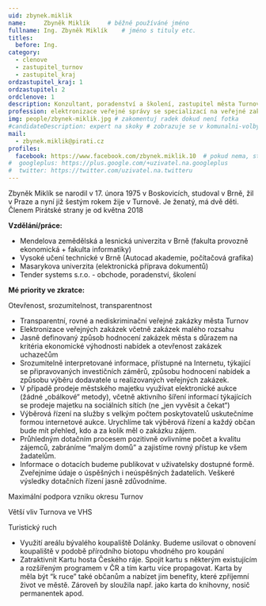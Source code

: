 ```yaml
---
uid: zbynek.miklik
name:     Zbyněk Miklík  	# běžně používáné jméno
fullname: Ing. Zbyněk Miklík  	# jméno s tituly etc.
titles:
  before: Ing.
category: 
  - clenove
  - zastupitel_turnov
  - zastupitel_kraj
ordzastupitel_kraj: 1
ordzastupitel: 2
ordclenove: 1
description: Konzultant, poradenství a školení, zastupitel města Turnov
profession: elektronizace veřejné správy se specializací na veřejné zakázky, poradenství a školení v oblasti nákupu a zadávání veřejných zakázek
img: people/zbynek-miklik.jpg # zakomentuj radek dokud není fotka
#candidateDescription: expert na skoky # zobrazuje se v komunalni-volby
mail: 
  - zbynek.miklik@pirati.cz
profiles:
  facebook: https://www.facebook.com/zbynek.miklik.10  # pokud nema, staci smazat tuto radku
#  googleplus: https://plus.google.com/+uzivatel.na.googleplus
#  twitter: https://twitter.com/uzivatel.na.twitteru
---
```


Zbyněk Miklík se narodil v 17. února 1975 v Boskovicích, studoval v Brně, žil v Praze a nyní již šestým rokem žije v Turnově. Je ženatý, má dvě děti. Členem Pirátské strany je od května 2018

**Vzdělání/práce:** 
- Mendelova zemědělská a lesnická univerzita v Brně (fakulta provozně ekonomická + fakulta informatiky)
- Vysoké učení technické v Brně (Autocad akademie, počítačová grafika)
- Masarykova univerzita (elektronická příprava dokumentů)
- Tender systems s.r.o. - obchode, poradenství, školení


**Mé priority ve zkratce:**

Otevřenost, srozumitelnost, transparentnost
-	Transparentní, rovné a nediskriminační veřejné zakázky města Turnov
-	Elektronizace veřejných zakázek včetně zakázek malého rozsahu
- Jasně definovaný způsob hodnocení zakázek města s důrazem na kritéria ekonomické výhodnosti nabídek a otevřenost zakázek uchazečům
-	Srozumitelně interpretované informace, přístupné na Internetu, týkající se připravovaných investičních záměrů, způsobu hodnocení nabídek a způsobu výběru dodavatele u realizovaných veřejných zakázek.
- V případě prodeje městského majetku využívat elektronické aukce (žádné „obálkové“ metody), včetně aktivního šíření informací týkajících se prodeje majetku na sociálních sítích (ne „jen vyvěsit a čekat“)
-	Výběrová řízení na služby s velkým počtem poskytovatelů uskutečníme formou internetové aukce. Urychlíme tak výběrová řízení a každý občan bude mít přehled, kdo a za kolik měl o zakázku zájem.
- Průhledným dotačním procesem pozitivně ovlivníme počet a kvalitu zájemců, zabráníme “malým domů” a zajistíme rovný přístup ke všem žadatelům.
-	Informace o dotacích budeme publikovat v uživatelsky dostupné formě. Zveřejníme údaje o úspěšných i neúspěšných žadatelích. Veškeré výsledky dotačních řízení jasně zdůvodníme.

Maximální podpora vzniku okresu Turnov

Větší vliv Turnova ve VHS

Turistický ruch
-	Využití areálu bývalého koupaliště Dolánky. Budeme usilovat o obnovení koupaliště v podobě přírodního biotopu vhodného pro koupání
-	Zatraktivnit Kartu hosta Českého ráje. Spojit kartu s některým existujícím a rozšířeným programem v ČR a tím kartu více propagovat. Karta by měla být “k ruce” také občanům a nabízet jim benefity, které zpříjemní život ve městě. Zároveň by sloužila např. jako karta do knihovny, nosič permanentek apod.